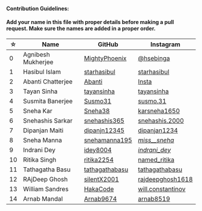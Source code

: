 #### Contribution Guidelines:

#### Add your name in this file with proper details before making a pull request. Make sure the names are added in a proper order.

| ☆   | Name               | GitHub                                              | Instagram                                                         |
| --- | ------------------ | --------------------------------------------------- | ----------------------------------------------------------------- |
| 0   | Agnibesh Mukherjee | [MightyPhoenix](https://github.com/MightyPhoenix)   | [@hsebinga](https://www.instagram.com/hsebinga/)                  |
| 1   | Hasibul Islam      | [starhasibul](https://github.com/starhasibul)       | [starhasibul](https://instagram.com/starhasibul)                  |
| 2   | Abanti Chatterjee  | [Abanti](https://github.com/Abanti-2001)            | [Insta](Instagram.com)                                            |
| 3   | Tayan Sinha        | [tayansinha](https://github.com/TayanSinha)         | [tayansinha](https://instagram.com/tayansinha)                    |
| 4   | Susmita Banerjee   | [Susmo31](https://github.com/Susmo31)               | [susmo.31](https://www.instagram.com/susmo.31/)                   |
| 5   | Sneha Kar          | [Sneha38](https://github.com/Sneha38)               | [karsneha1650](https://instagram.com/karsneha1650)                |
| 6   | Snehashis Sarkar   | [snehashis365](https://github.com/snehashis365)     | [snehashis.2000](https://instagram.com/snehashis.2000)            |
| 7   | Dipanjan Maiti     | [dipanjn12345](https://github.com/Dipanjan12345)    | [dipanjan1234](https://instagram.com/dipanjan1234)                |
| 8   | Sneha Manna        | [snehamanna195](https://github.com/misssneha)       | [_miss\_\_sneha_](https://instagram.com/_miss__sneha_)            |
| 9   | Indrani Dey        | [idey8004](https://github.com/idey8004)             | [_indrani_dey_](https://instagram.com/_indrani_dey_)              |
| 10  | Ritika Singh       | [ritika2254](https://github.com/ritika2254)         | [named_ritika](https://www.instagram.com/named_ritika)            |
| 11  | Tathagatha Basu    | [tathagathabasu](https://github.com/tathagathabasu) | [tathagathabasu](https://www.instagram.com/tathagatha_basu)       |
| 12  | RAjDeep Ghosh      | [silentX2001](https://github.com/silentX2001)       | [rajdeepghosh1618](https://www.instagram.com/rajdeepghosh1618)    |
| 13  | William Sandres    | [HakaCode](https://github.com/HakaCode)             | [will.constantinov](https://www.instagram.com/will.constantinov/) |
| 14  | Arnab Mandal       | [Arnab9674](https://github.com/Arnab9674)           | [arnab8519](https://www.instagram.com/arnab8519/)                 |
